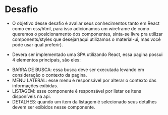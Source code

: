 # Desafio

* O objetivo desse desafio é avaliar seus conhecimentos tanto em React como em css/html, para isso
adicionamos um wireframe de como queremos o posicionamento dos componentes, sinta-se livre pra
utilizar components/styles que desejar(aqui utilizamos o material-ui, mas você pode usar qual preferir).

* Devera ser implementado uma SPA utilizando React, essa pagina possui 4 elementos principais, são eles:

- BARRA DE BUSCA: essa busca deve ser executada levando em consideração o contexto da pagina.
- MENU LATERAL: esse menu é responsável por alterar o contexto das informações exibidas.
- LISTAGEM: esse componente é responsável por listar os itens disponíveis na api.
- DETALHES: quando um item da listagem é selecionado seus detalhes devem ser exibidos nesse
componente.